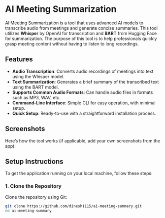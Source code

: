 # AI Meeting Summarization

AI Meeting Summarization is a tool that uses advanced AI models to transcribe audio from meetings and generate concise summaries. This tool utilizes **Whisper** by OpenAI for transcription and **BART** from Hugging Face for summarization. The purpose of this tool is to help professionals quickly grasp meeting content without having to listen to long recordings.

## Features

- **Audio Transcription**: Converts audio recordings of meetings into text using the Whisper model.
- **Text Summarization**: Generates a brief summary of the transcribed text using the BART model.
- **Supports Common Audio Formats**: Can handle audio files in formats such as MP3, WAV, etc.
- **Command-Line Interface**: Simple CLI for easy operation, with minimal setup.
- **Quick Setup**: Ready-to-use with a straightforward installation process.

## Screenshots

Here’s how the tool works (if applicable, add your own screenshots from the app):

## Setup Instructions

To get the application running on your local machine, follow these steps:

### 1. Clone the Repository

Clone the repository using Git:

```bash
git clone https://github.com/dinesh1115/ai-meeting-summary.git
cd ai-meeting-summary
